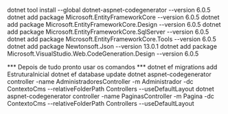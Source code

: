 

dotnet tool install --global dotnet-aspnet-codegenerator --version 6.0.5
dotnet add package Microsoft.EntityFrameworkCore --version 6.0.5
dotnet add package Microsoft.EntityFrameworkCore.Design --version 6.0.5
dotnet add package Microsoft.EntityFrameworkCore.SqlServer --version 6.0.5
dotnet add package Microsoft.EntityFrameworkCore.Tools --version 6.0.5
dotnet add package Newtonsoft.Json --version 13.0.1
dotnet add package Microsoft.VisualStudio.Web.CodeGeneration.Design --version 6.0.5



*** Depois de tudo pronto usar os comandos ***
dotnet ef migrations add EstruturaInicial
dotnet ef database update
dotnet aspnet-codegenerator controller -name AdministradoresController -m Administrador -dc ContextoCms --relativeFolderPath Controllers --useDefaultLayout
dotnet aspnet-codegenerator controller -name PaginasController -m Pagina -dc ContextoCms --relativeFolderPath Controllers --useDefaultLayout